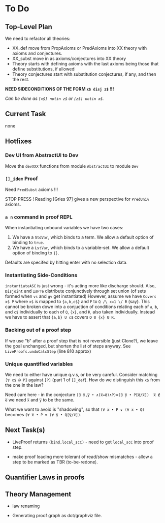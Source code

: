 # To Do

## Top-Level Plan

We need to refactor all theories:

* XX_def move from PropAxioms or PredAxioms into XX theory with axioms and conjectures.
* XX_subst move in as axioms/conjectures into XX theory
* Theory starts with defining axioms with the last axioms being those that define substitutions, if allowed
* Theory conjectures start with substitution conjectures, if any, and then the rest.

**NEED SIDECONDITIONS OF THE FORM `x$ disj z$` !!!**

*Can be done as  `[x$] notin z$`  or `[z$] notin x$`.*

## Current Task

none


## Hotfixes

### Dev UI from AbstractUI to Dev

Move the `devXXX` functions from module  `AbstractUI` to module `Dev`

### `[]_idem` Proof

Need `PredSubst` axioms !!!

STOP PRESS ! Reading [Gries 97] gives a new perspective for `PredUniv` axioms.

### `a n` command in proof REPL

When instantiating unbound variables we have two cases:

1. We have a `StdVar`, which binds to a term. 
   We allow a default option of binding to `true`.
2. We have a `LstVar`, which binds to a variable-set.
   We allow a default option of binding to `{}`.
   
Defaults are specifed by hitting enter with no selection data.

### Instantiating Side-Conditions

`instantiateASC` is just wrong - it's acting more like discharge should.
Also, `Disjoint` and `IsPre` distribute conjunctively through set union (of sets formed when `vs` and `gv` get instantiated)
However, assume we have `Covers x$ P` where `x$` is mapped to `{a,b,c$}` and `P` to `Q /\ x=1 \/ R` (say).
This cannot be broken down into a conjuction of conditions relating
each of `a`, `b`, and `c$` individually to each of `Q`, `{x}`,
and `R`, also taken individually.
Instead we have to assert that `{a,b} U c$` covers `Q U {x} U R`.

### Backing out of a proof step

If we use "b" after a proof step that is not reversible (just Clone?), we leave the goal unchanged,
but shorten the list of steps anyway. See `LiveProofs.undoCalcStep` (line 810 approx)

### Unique quantified variables

We need to either have unique q.v.s, or be very careful. Consider matching `[∀ x$ @ P]`  against `[P]` (part 1 of `[]_def`). How do we distinguish this `x$` from the one in the law?

Need care here - in the conjecture
 `(∃ x̅,y̅ • ∧(x̅=e̅)∧P)≡(∃ y̅ • P[e̅/x̅])  x̅ ∉ e̅` 
we need `x̅` and `y̅` to be the same.

What we want to avoid is "shadowing", 
so that `(∀ x̅ • P ∨ (∀ x̅ • Q)`
becomes `(∀ x̅ • P ∨ (∀ y̅ • Q[y̅/x̅])`.

## Next Task(s)


 
* LiveProof returns `(bind,local_scC)` - need to get `local_scC` into proof step.


* make proof loading more tolerant of read/show mismatches - allow a step to be marked as TBR (to-be-redone).

## Quantifier Laws in proofs

## Theory Management

* law renaming

* Generating proof graph as dot/graphviz file.
